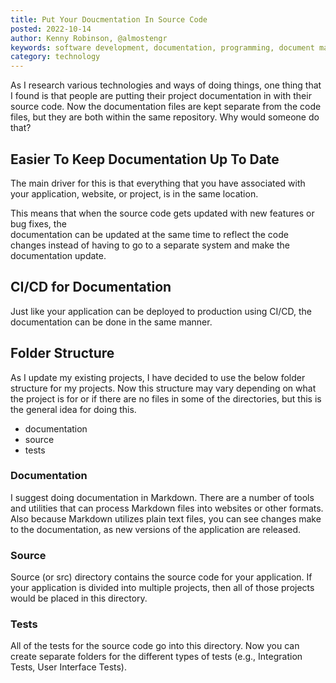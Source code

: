 ```yaml
---
title: Put Your Doucmentation In Source Code
posted: 2022-10-14
author: Kenny Robinson, @almostengr
keywords: software development, documentation, programming, document management
category: technology
---
```


As I research various technologies and ways of doing things, one thing that I found is that 
people are putting their project documentation in with their source code. Now the documentation
files are kept separate from the code files, but they are both within the same repository. 
Why would someone do that?

## Easier To Keep Documentation Up To Date

The main driver for this is that everything that you have associated with your application, 
website, or project, is in the same location. 

This means that when the source code gets updated with new features or bug fixes, the  
documentation can be updated at the same time to reflect the code changes instead of having to go 
to a separate system and make the documentation update.

## CI/CD for Documentation

Just like your application can be deployed to production using CI/CD, the documentation
can be done in the same manner. 

## Folder Structure

As I update my existing projects, I have decided to use the below folder structure for my projects. 
Now this structure may vary depending on what the project is for or if there are no files in 
some of the directories, but this is the general idea for doing this. 

* documentation
* source
* tests

### Documentation

I suggest doing documentation in Markdown. There are a number of tools and utilities that can 
process Markdown files into websites or other formats. Also because Markdown utilizes plain 
text files, you can see changes make to the documentation, as new versions of the application 
are released.

### Source

Source (or src) directory contains the source code for your application. If your application is 
divided into multiple projects, then all of those projects would be placed in this directory.

### Tests

All of the tests for the source code go into this directory. Now you can create separate folders
for the different types of tests (e.g., Integration Tests, User Interface Tests). 

